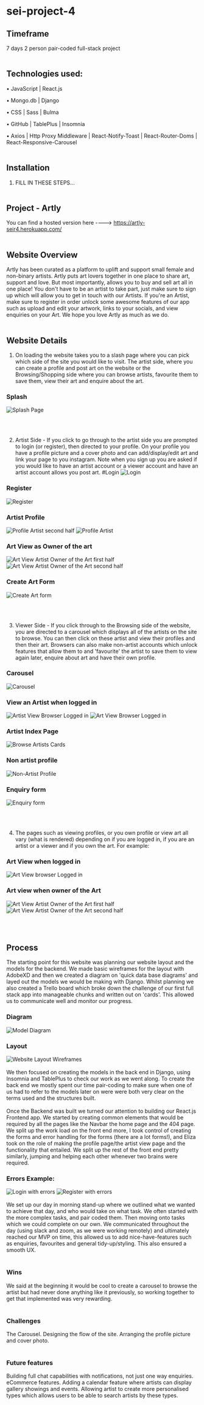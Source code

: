 # sei-project-4
## Timeframe
7 days
2 person pair-coded full-stack project
<br><br />

## Technologies used:
•	JavaScript | React.js

•	Mongo.db | Django

•	CSS | Sass | Bulma

•	GitHub | TablePlus | Insomnia

•	Axios | Http Proxy Middleware | React-Notify-Toast | React-Router-Doms | React-Responsive-Carousel
<br><br />

## Installation
1.	FILL IN THESE STEPS...
<br><br />

## Project - Artly

You can find a hosted version here ----> https://artly-seir4.herokuapp.com/
<br><br />

## Website Overview

Artly has been curated as a platform to uplift and support small female and non-binary artists. Artly puts art lovers together in one place to share art, support and love. But most importantly, allows you to buy and sell art all in one place! You don't have to be an artist to take part, just make sure to sign up which will allow you to get in touch with our Artists. If you're an Artist, make sure to register in order unlock some awesome features of our app such as upload and edit your artwork, links to your socials, and view enquiries on your Art. We hope you love Artly as much as we do.
<br><br />

## Website Details

1.	On loading the website takes you to a slash page where you can pick which side of the site you would like to visit. The artist side, where you can create a profile and post art on the website or the Browsing/Shopping side where you can browse artists, favourite them to save them, view their art and enquire about the art.

### Splash
![Splash Page](WebsiteScreenshots/Splash-page.png)

<br><br />

2.	Artist Side - If you click to go through to the artist side you are prompted to login (or register), then directed to your profile. On your profile you have a profile picture and a cover photo and can add/display/edit art and link your page to you instagram. Note when you sign up you are asked if you would like to have an artist account or a viewer account and have an artist account allows you post art.
#Login
![Login](WebsiteScreenshots/Login-in-form.png)
### Register
![Register](WebsiteScreenshots/Register-form.png)
### Artist Profile
![Profile Artist second half](WebsiteScreenshots/Own-profile-view-with-edit-profile-button.png)
![Profile Artist](WebsiteScreenshots/Profile-view-for-artist-with-add-art-button-and-fave-artists.png)
### Art View as Owner of the art
![Art View Artist Owner of the Art first half](WebsiteScreenshots/Art-show-for-own-art.png)
![Art View Artist Owner of the Art second half](WebsiteScreenshots/Enquiry-view-on-art-for-own-Artist.png)
### Create Art Form
![Create Art form](WebsiteScreenshots/Add-a-piece-of-art.png)

<br><br />

3.	Viewer Side - If you click through to the Browsing side of the website, you are directed to a carousel which displays all of the artists on the site to browse. You can then click on these artist and view their profiles and then their art. Browsers can also make non-artist accounts which unlock features that allow them to and 'favourite' the artist to save them to view again later, enquire about art and have their own profile.
### Carousel
![Carousel](WebsiteScreenshots/Home-page-with-caroursel.png)
### View an Artist when logged in
![Artist View Browser Logged in](WebsiteScreenshots/Profile-view-for-Browser.png)
![Art View Browser Logged in](WebsiteScreenshots/Art-show-page-for-a-browser.png)
### Artist Index Page
![Browse Artists Cards](WebsiteScreenshots/Art-Index-page.png)
### Non artist profile
![Non-Artist Profile](WebsiteScreenshots/profile-view-non-artist.png)
### Enquiry form
![Enquiry form](WebsiteScreenshots/Enquiry-form-on-Art.png)

<br><br />


4.	The pages such as viewing profiles, or you own profile or view art all vary (what is rendered) depending on if you are logged in, if you are an artist or a viewer and if you own the art.
For example:

### Art View when logged in
![Art View browser Logged in](WebsiteScreenshots/Art-show-page-for-a-browser.png)
### Art view when owner of the Art
![Art View Artist Owner of the Art first half](WebsiteScreenshots/Art-show-for-own-art.png) ![Art View Artist Owner of the Art second half](WebsiteScreenshots/Enquiry-view-on-art-for-own-Artist.png)

<br><br />

## Process

The starting point for this website was planning our website layout and the models for the backend. We made basic wireframes for the layout with AdobeXD and then we created a diagram on 'quick data base diagrams' and layed out the models we would be making with Django. Whilst planning we also created a Trello board which broke down the challenge of our first full stack app into manageable chunks and written out on 'cards'. This allowed us to communicate well and monitor our progress.

### Diagram
![Model Diagram](WebsiteScreenshots/ERD.png)
### Layout
![Website Layout Wireframes](WebsiteScreenshots/wireframes.png)
<br><br />
We then focused on creating the models in the back end in Django, using Insomnia and TablePlus to check our work as we went along. To create the back end we mostly spent our time pair-coding to make sure when one of us had to refer to the models later on were were both very clear on the terms used and the structures built.
<br><br />
Once the Backend was built we turned our attention to building our React.js Frontend app. We started by creating common elements that would be required by all the pages like the Navbar the home page and the 404 page.
We split up the work load on the front end more, I took control of creating the forms and error handling for the forms (there are a lot forms!), and Eliza took on the role of making the profile page/the artist view page and the functionality that entailed. We split up the rest of the front end pretty similarly, jumping and helping each other whenever two brains were required.

### Errors Example:
![Login with errors](WebsiteScreenshots/Log-in-form-with-errors.png)
![Register with errors](WebsiteScreenshots/Register-form-with-errors.png)
<br><br />
We set up our day in morning stand-up where we outlined what we wanted to achieve that day, and who would take on what task. We often started with the more complex tasks, and pair coded them. Then moving onto tasks which we could complete on our own. We communicated throughout the day (using slack and zoom, as we were working remotely) and ultimately reached our MVP on time, this allowed us to add nice-have-features such as enquiries, favourites and general tidy-up/styling. This also ensured a smooth UX.
<br><br />

### Wins
We said at the beginning it would be cool to create a carousel to browse the artist but had never done anything like it previously, so working together to get that implemented was very rewarding.
<br><br />

### Challenges
The Carousel.
Designing the flow of the site.
Arranging the profile picture and cover photo.
<br><br />

### Future features
Building full chat capabilities with notifications, not just one way enquiries.
eCommerce features.
Adding a calendar feature where artists can display gallery showings and events.
Allowing artist to create more personalised types which allows users to be able to search artists by these types.
